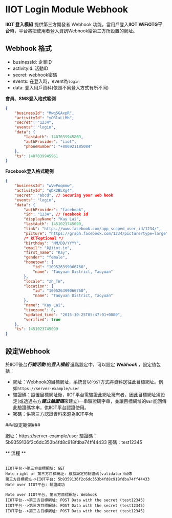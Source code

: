 # IIOT Login Module Webhook #

**IIOT 登入模組** 提供第三方開發者 Webhook 功能，當用戶登入**IIOT WiFiOTG平台**時，平台將把使用者登入資訊Webhook給第三方所設置的網址。

## Webhook 格式 ##

- businessId: 企業ID
- activityId: 活動ID
- secret: webhook密碼
- events: 在登入時，event為`login`
- data: 登入用戶資料(依照不同登入方式有所不同)

**會員、SMS登入格式範例**

```json
{
    "businessId": "Mwq5GAxpR",
    "activityId": "yORlxLLMb",
    "secret": "1234",
    "events": "login",
    "data": {
        "lastAuth": 1487039945869,
        "authProvider": "iiot",
        "phoneNumber": "+886921185084"
    },
    "ts": 1487039945961
}
```
**Facebook登入格式範例**

```json
{
    "businessId": "wVwPoqmmw",
    "activityId": "qDX2BLXg4",
    "secret": "abcd", // Securing your web hook
    "events": "login",
    "data": {
        "authProvider": "facebook",
        "id": "1234", // Facebook Id
        "displayName": "Kay Lai",
        "lastAuth": 1451023745099,
        "link": "https://www.facebook.com/app_scoped_user_id/1234/",
        "picture": "https://graph.facebook.com/1234/picture?type=large",
        /* 以下optional */
        "birthday": "MM/DD/YYYY",
        "email": "k@iiot.io",
        "first_name": "Kay",
        "gender": "female",
        "hometown": {
            "id": "109526399066760",
            "name": "Taoyuan District, Taoyuan"
        },
        "locale": "zh_TW",
        "location": {
            "id": "109526399066760",
            "name": "Taoyuan District, Taoyuan"
        },
        "name": "Kay Lai",
        "timezone": 8,
        "updated_time": "2015-10-25T05:47:01+0000",
        "verified": true
    },
    "ts": 1451023745099
}
```

## 設定Webhook ##

於IIOT後台***行銷活動*** 的***登入模組*** 進階設定中，可以設定 ***Webhook*** ，設定值包括：

- 網址：Webhook的目標網址，系統會以`POST`方式將資料送往此目標網址。例如`https://server-example/user`
- 驗證碼：設置目標網址後，IIOT平台需驗證此網址擁有者，因此目標網址須設定(或透過右方***建立驗證碼***來建立)一串驗證碼字串，並讓目標網址的`GET`能回傳此驗證碼字串，供IIOT平台認證使用。
- 密碼：供第三方認證資料來源為IIOT平台

###設定範例###

網址：https://server-example/user
驗證碼：5b9359136f2c6dc353b4fd8c918fdba74ff44433
密碼：test12345

** 流程 **

```sequence

IIOT平台->第三方目標網址: GET
Note right of 第三方目標網址: 根據設定的驗證碼(validator)回傳
第三方目標網址->IIOT平台: 5b9359136f2c6dc353b4fd8c918fdba74ff44433
Note over IIOT平台: 驗證成功

Note over IIOT平台, 第三方目標網址: Webhook
IIOT平台-->第三方目標網址: POST Data with the secret (test12345)
IIOT平台-->第三方目標網址: POST Data with the secret (test12345)
IIOT平台-->第三方目標網址: POST Data with the secret (test12345)
```